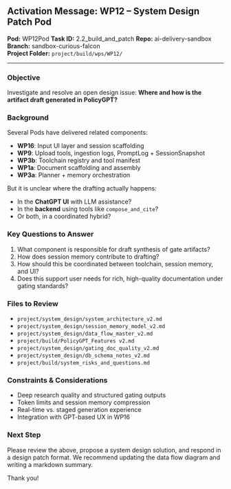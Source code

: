 ## Activation Message: WP12 – System Design Patch Pod

**Pod:** WP12Pod
**Task ID:** 2.2_build_and_patch
**Repo:** ai-delivery-sandbox  
**Branch:** sandbox-curious-falcon  
**Project Folder:** `project/build/wps/WP12/`

---

### Objective
Investigate and resolve an open design issue: **Where and how is the artifact draft generated in PolicyGPT?**

### Background
Several Pods have delivered related components:
- **WP16**: Input UI layer and session scaffolding
- **WP9**: Upload tools, ingestion logs, PromptLog + SessionSnapshot
- **WP3b**: Toolchain registry and tool manifest
- **WP1a**: Document scaffolding and assembly
- **WP3a**: Planner + memory orchestration

But it is unclear where the drafting actually happens:
- In the **ChatGPT UI** with LLM assistance?
- In the **backend** using tools like `compose_and_cite`?
- Or both, in a coordinated hybrid?

### Key Questions to Answer
1. What component is responsible for draft synthesis of gate artifacts?
2. How does session memory contribute to drafting?
3. How should this be coordinated between toolchain, session memory, and UI?
4. Does this support user needs for rich, high-quality documentation under gating standards?

### Files to Review
- `project/system_design/system_architecture_v2.md`
- `project/system_design/session_memory_model_v2.md`
- `project/system_design/data_flow_master_v2.md`
- `project/build/PolicyGPT_Features v2.md`
- `project/system_design/gating_doc_quality_v2.md`
- `project/system_design/db_schema_notes_v2.md`
- `project/build/system_risks_and_questions.md`

### Constraints & Considerations
- Deep research quality and structured gating outputs
- Token limits and session memory compression
- Real-time vs. staged generation experience
- Integration with GPT-based UX in WP16

### Next Step
Please review the above, propose a system design solution, and respond in a design patch format.
We recommend updating the data flow diagram and writing a markdown summary.

Thank you!